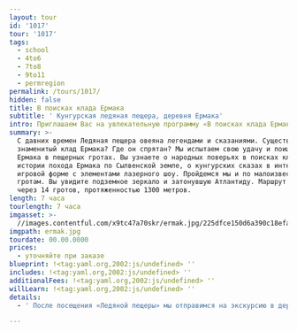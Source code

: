 ```yaml
---
layout: tour
id: '1017'
tour: '1017'
tags:
  - school
  - 4to6
  - 7to8
  - 9to11
  - permregion
permalink: /tours/1017/
hidden: false
title: В поисках клада Ермака
subtitle: ' Кунгурская ледяная пещера, деревня Ермака'
intro: Приглашаем Вас на увлекательную программу «В поисках клада Ермака».
summary: >-
  С давних времен Ледяная пещера овеяна легендами и сказаниями. Существовал ли
  знаменитый клад Ермака? Где он спрятан? Мы испытаем свою удачу и поищем клад
  Ермака в пещерных гротах. Вы узнаете о народных поверьях в поисках кладов, об
  истории похода Ермака по Сылвенской земле, о кунгурских сказах в интересной
  игровой форме с элементами лазерного шоу. Пройдемся мы и по малоизвестным
  гротам. Вы увидите подземное зеркало и затонувшую Атлантиду. Маршрут проходит
  через 14 гротов, протяженностью 1300 метров.
length: 7 часа
tourlength: 7 часа
imgasset: >-
  //images.contentful.com/x9tc47a70skr/ermak.jpg/225dfce150d6a390c18efa4700ba5f0f/ermak.jpg
imgpath: ermak.jpg
tourdate: 00.00.0000
prices:
  - уточняйте при заказе
blueprint: !<tag:yaml.org,2002:js/undefined> ''
includes: !<tag:yaml.org,2002:js/undefined> ''
additionalFees: !<tag:yaml.org,2002:js/undefined> ''
willLearn: !<tag:yaml.org,2002:js/undefined> ''
details:
  - ' После посещения «Ледяной пещеры» мы отправимся на экскурсию в деревню Ермака. Мы увидим струги Ермаковы, музей крестьянского быта времен Ермака, часовню Николая Чудотворца и много других исторических объектов. '

---
```

